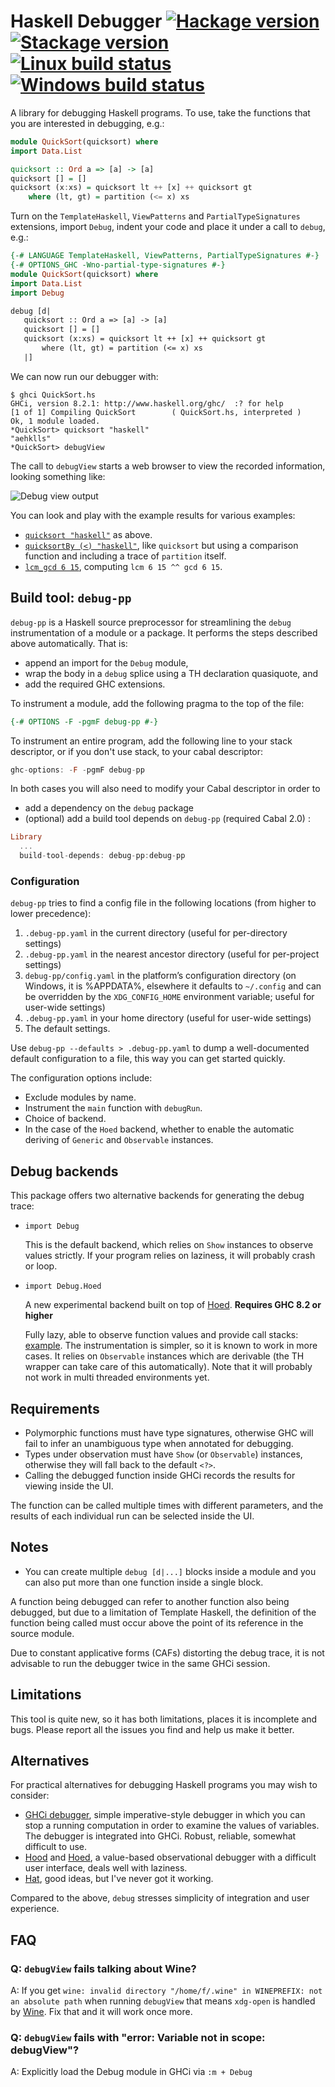 # Haskell Debugger [![Hackage version](https://img.shields.io/hackage/v/debug.svg?label=Hackage)](https://hackage.haskell.org/package/debug) [![Stackage version](https://www.stackage.org/package/debug/badge/nightly?label=Stackage)](https://www.stackage.org/package/debug) [![Linux build status](https://img.shields.io/travis/ndmitchell/debug/master.svg?label=Linux%20build)](https://travis-ci.org/ndmitchell/debug) [![Windows build status](https://img.shields.io/appveyor/ci/ndmitchell/debug/master.svg?label=Windows%20build)](https://ci.appveyor.com/project/ndmitchell/debug)

A library for debugging Haskell programs. To use, take the functions that you are interested in debugging, e.g.:

```haskell
module QuickSort(quicksort) where
import Data.List

quicksort :: Ord a => [a] -> [a]
quicksort [] = []
quicksort (x:xs) = quicksort lt ++ [x] ++ quicksort gt
    where (lt, gt) = partition (<= x) xs
```

Turn on the `TemplateHaskell`, `ViewPatterns` and `PartialTypeSignatures` extensions, import `Debug`, indent your code and place it under a call to `debug`, e.g.:

```haskell
{-# LANGUAGE TemplateHaskell, ViewPatterns, PartialTypeSignatures #-}
{-# OPTIONS_GHC -Wno-partial-type-signatures #-}
module QuickSort(quicksort) where
import Data.List
import Debug

debug [d|
   quicksort :: Ord a => [a] -> [a]
   quicksort [] = []
   quicksort (x:xs) = quicksort lt ++ [x] ++ quicksort gt
       where (lt, gt) = partition (<= x) xs
   |]
```

We can now run our debugger with:

```console
$ ghci QuickSort.hs
GHCi, version 8.2.1: http://www.haskell.org/ghc/  :? for help
[1 of 1] Compiling QuickSort        ( QuickSort.hs, interpreted )
Ok, 1 module loaded.
*QuickSort> quicksort "haskell"
"aehklls"
*QuickSort> debugView
```

The call to `debugView` starts a web browser to view the recorded information, looking something like:

![Debug view output](debug.png)

You can look and play with the example results for various examples:

* [`quicksort "haskell"`](https://ci.appveyor.com/api/projects/ndmitchell/debug/artifacts/output/quicksort.html) as above.
* [`quicksortBy (<) "haskell"`](https://ci.appveyor.com/api/projects/ndmitchell/debug/artifacts/output/quicksortBy.html), like `quicksort` but using a comparison function and including a trace of `partition` itself.
* [`lcm_gcd 6 15`](https://ci.appveyor.com/api/projects/ndmitchell/debug/artifacts/output/lcm_gcd.html), computing `lcm 6 15 ^^ gcd 6 15`.

## Build tool: `debug-pp`

`debug-pp` is a Haskell source preprocessor for streamlining the `debug` instrumentation of a module or a package. It performs the steps described above automatically. That is:

* append an import for the `Debug` module,
* wrap the body in a `debug` splice using a TH declaration quasiquote, and
* add the required GHC extensions.

To instrument a module, add the following pragma to the top of the file:

```haskell
{-# OPTIONS -F -pgmF debug-pp #-}
```

To instrument an entire program, add the following line to your stack descriptor, or if you don't use stack, to your cabal descriptor:

```haskell
ghc-options: -F -pgmF debug-pp
```

In both cases you will also need to modify your Cabal descriptor in order to

* add a dependency on the `debug` package
* (optional) add a build tool depends on `debug-pp` (required Cabal 2.0) :

```haskell
Library
  ...
  build-tool-depends: debug-pp:debug-pp
```

### Configuration

`debug-pp` tries to find a config file in the following locations (from higher to lower precedence):

1. `.debug-pp.yaml` in the current directory (useful for per-directory
   settings)
2. `.debug-pp.yaml` in the nearest ancestor directory (useful for
   per-project settings)
3. `debug-pp/config.yaml` in the platform’s configuration directory
   (on Windows, it is %APPDATA%, elsewhere it defaults to `~/.config` and
   can be overridden by the `XDG_CONFIG_HOME` environment variable;
   useful for user-wide settings)
4. `.debug-pp.yaml` in your home directory (useful for user-wide
   settings)
5. The default settings.

Use `debug-pp --defaults > .debug-pp.yaml` to dump a
well-documented default configuration to a file, this way you can get started
quickly.

The configuration options include:

* Exclude modules by name.
* Instrument the `main` function with `debugRun`.
* Choice of backend.
* In the case of the `Hoed` backend, whether to enable the automatic deriving of `Generic` and `Observable` instances.

## Debug backends

This package offers two alternative backends for generating the debug trace:

* `import Debug`

   This is the default backend, which relies on `Show` instances to observe values strictly. If your program relies on laziness, it will probably crash or loop.

* `import Debug.Hoed`

   A new experimental backend built on top of [Hoed](https://github.com/MaartenFaddegon/Hoed). **Requires GHC 8.2 or higher**

   Fully lazy, able to observe function values and provide call stacks: [example](https://rawgit.com/pepeiborra/debug-hoed/master/example/quicksort.html). The instrumentation is simpler, so it is known to work in more cases. It relies on `Observable` instances  which are derivable (the TH wrapper can take care of this automatically). Note that it will probably not work in multi threaded environments yet.

## Requirements

* Polymorphic functions must have type signatures, otherwise GHC will fail to infer an unambiguous type when annotated for debugging.
* Types under observation must have `Show` (or `Observable`) instances, otherwise they will fall back to the default `<?>`.
* Calling the debugged function inside GHCi records the results for viewing inside the UI.

The function can be called multiple times with different parameters, and the results of each
individual run can be selected inside the UI.

## Notes

* You can create multiple `debug [d|...]` blocks inside a module and you can also put more than one function inside a single block.

A function being debugged can refer to another function also being debugged, but due to a limitation
of Template Haskell, the definition of the function being called must occur above the point of its
reference in the source module.

Due to constant applicative forms (CAFs) distorting the debug trace, it is not advisable to run the debugger twice in the same GHCi session.

## Limitations

This tool is quite new, so it has both limitations, places it is incomplete and bugs. Please report all the issues you find and help us make it better.

## Alternatives

For practical alternatives for debugging Haskell programs you may wish to consider:

* [GHCi debugger](https://downloads.haskell.org/~ghc/latest/docs/html/users_guide/ghci.html#the-ghci-debugger), simple imperative-style debugger in which you can stop a running computation in order to examine the values of variables. The debugger is integrated into GHCi. Robust, reliable, somewhat difficult to use.
* [Hood](https://hackage.haskell.org/package/hood) and [Hoed](https://hackage.haskell.org/package/Hoed), a value-based observational debugger with a difficult user interface, deals well with laziness.
* [Hat](https://hackage.haskell.org/package/hat), good ideas, but I've never got it working.

Compared to the above, `debug` stresses simplicity of integration and user experience.

## FAQ

### Q: `debugView` fails talking about Wine?

A: If you get `wine: invalid directory "/home/f/.wine" in WINEPREFIX: not an absolute path` when running `debugView` that means `xdg-open` is handled by [Wine](https://www.winehq.org/). Fix that and it will work once more.

### Q: `debugView` fails with "error: Variable not in scope: debugView"?

A: Explicitly load the Debug module in GHCi via `:m + Debug`
